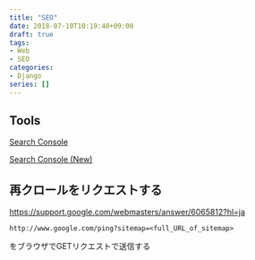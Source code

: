 ```yaml
---
title: "SEO"
date: 2018-07-10T10:19:40+09:00
draft: true
tags: 
- Web
- SEO
categories: 
- Django
series: []
---
```



## Tools
[Search Console](https://www.google.com/webmasters/tools/home?hl=ja)

[Search Console (New)](https://search.google.com/search-console)

## 再クロールをリクエストする
https://support.google.com/webmasters/answer/6065812?hl=ja

```
http://www.google.com/ping?sitemap=<full_URL_of_sitemap>
```
をブラウザでGETリクエストで送信する

